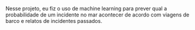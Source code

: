 Nesse projeto, eu fiz o uso de machine learning para prever qual a probabilidade de um incidente no mar acontecer de acordo com viagens de barco e relatos de incidentes passados.
